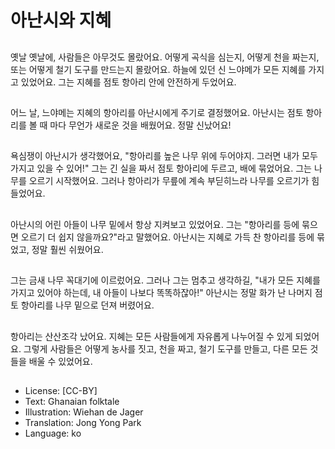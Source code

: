 # 아난시와 지혜

##
옛날 옛날에, 사람들은 아무것도 몰랐어요. 어떻게 곡식을 심는지, 어떻게 천을 짜는지, 또는 어떻게 철기 도구를 만드는지 몰랐어요. 하늘에 있던 신 느야메가 모든 지혜를 가지고 있었어요. 그는 지혜를 점토 항아리 안에 안전하게 두었어요. 

##
어느 날, 느야메는 지혜의 항아리를 아난시에게 주기로 결정했어요. 아난시는 점토 항아리를 볼 때 마다 무언가 새로운 것을 배웠어요. 정말 신났어요!

##
욕심쟁이 아난시가 생각했어요, "항아리를 높은 나무 위에 두어야지. 그러면 내가 모두 가지고 있을 수 있어!" 그는 긴 실을 짜서 점토 항아리에 두르고, 배에 묶었어요. 그는 나무를 오르기 시작했어요. 그러나 항아리가 무릎에 계속 부딛히느라 나무를 오르기가 힘들었어요.

##
아난시의 어린 아들이 나무 밑에서 항상 지켜보고 있었어요. 그는 "항아리를 등에 묶으면 오르기 더 쉽지 않을까요?"라고 말했어요. 아난시는 지혜로 가득 찬 항아리를 등에 묶었고, 정말 훨씬 쉬웠어요.

##
그는 금새 나무 꼭대기에 이르렀어요. 그러나 그는 멈추고 생각하길, "내가 모든 지혜를 가지고 있어야 하는데, 내 아들이 나보다 똑똑하잖아!" 아난시는 정말 화가 난 나머지 점토 항아리를 나무 밑으로 던져 버렸어요.

##
항아리는 산산조각 났어요. 지혜는 모든 사람들에게 자유롭게 나누어질 수 있게 되었어요. 그렇게 사람들은 어떻게 농사를 짓고, 천을 짜고, 철기 도구를 만들고, 다른 모든 것들을 배울 수 있었어요.

##
* License: [CC-BY]
* Text: Ghanaian folktale
* Illustration: Wiehan de Jager
* Translation: Jong Yong Park
* Language: ko
